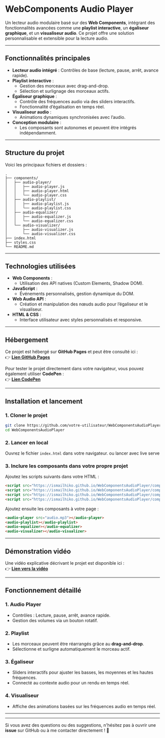 # WebComponents Audio Player

Un lecteur audio modulaire basé sur des **Web Components**, intégrant des fonctionnalités avancées comme une **playlist interactive**, un **égaliseur graphique**, et un **visualiseur audio**. Ce projet offre une solution personnalisable et extensible pour la lecture audio.

---

## Fonctionnalités principales

- **Lecteur audio intégré** : Contrôles de base (lecture, pause, arrêt, avance rapide).
- **Playlist interactive** :
  - Gestion des morceaux avec drag-and-drop.
  - Sélection et surlignage des morceaux actifs.
- **Égaliseur graphique** :
  - Contrôle des fréquences audio via des sliders interactifs.
  - Fonctionnalité d’égalisation en temps réel.
- **Visualiseur audio** :
  - Animations dynamiques synchronisées avec l’audio.
- **Conception modulaire** :
  - Les composants sont autonomes et peuvent être intégrés indépendamment.

---

## Structure du projet

Voici les principaux fichiers et dossiers :

```
.
├── components/
│   ├── audio-player/
│   │   ├── audio-player.js
│   │   ├── audio-player.html
│   │   └── audio-player.css
│   ├── audio-playlist/
│   │   ├── audio-playlist.js
│   │   └── audio-playlist.css
│   ├── audio-equalizer/
│   │   ├── audio-equalizer.js
│   │   └── audio-equalizer.css
│   └── audio-visualizer/
│       ├── audio-visualizer.js
│       └── audio-visualizer.css
├── index.html
├── styles.css
└── README.md
```

---

## Technologies utilisées

- **Web Components** :
  - Utilisation des API natives (Custom Elements, Shadow DOM).
- **JavaScript** :
  - Événements personnalisés, gestion dynamique du DOM.
- **Web Audio API** :
  - Création et manipulation des nœuds audio pour l’égaliseur et le visualiseur.
- **HTML & CSS** :
  - Interface utilisateur avec styles personnalisés et responsive.

---

## Hébergement

Ce projet est hébergé sur **GitHub Pages** et peut être consulté ici :  
👉 **[Lien GitHub Pages](https://ismailhiko.github.io/webComponentLecteurAudio)**

Pour tester le projet directement dans votre navigateur, vous pouvez également utiliser **CodePen** :  
👉 **[Lien CodePen](https://codepen.io/ismailhiko)**

---

## Installation et lancement

### 1. Cloner le projet

```bash
git clone https://github.com/votre-utilisateur/WebComponentsAudioPlayer.git
cd WebComponentsAudioPlayer
```

### 2. Lancer en local

Ouvrez le fichier `index.html` dans votre navigateur.
ou
lancer avec live serve


### 3. Inclure les composants dans votre propre projet

Ajoutez les scripts suivants dans votre HTML :

```html
<script src="https://ismailhiko.github.io/WebComponentsAudioPlayer/components/audio-player/audio-player.js"></script>
<script src="https://ismailhiko.github.io/WebComponentsAudioPlayer/components/audio-playlist/audio-playlist.js"></script>
<script src="https://ismailhiko.github.io/WebComponentsAudioPlayer/components/audio-equalizer/audio-equalizer.js"></script>
<script src="https://ismailhiko.github.io/WebComponentsAudioPlayer/components/audio-visualizer/audio-visualizer.js"></script>
```

Ajoutez ensuite les composants à votre page :

```html
<audio-player src="audio.mp3"></audio-player>
<audio-playlist></audio-playlist>
<audio-equalizer></audio-equalizer>
<audio-visualizer></audio-visualizer>
```

---

## Démonstration vidéo

Une vidéo explicative décrivant le projet est disponible ici :  
👉 **[Lien vers la vidéo](https://votre-lien-youtube-ou-autre-plateforme.com)**

---

## Fonctionnement détaillé

### 1. Audio Player
- Contrôles : Lecture, pause, arrêt, avance rapide.
- Gestion des volumes via un bouton rotatif.

### 2. Playlist
- Les morceaux peuvent être réarrangés grâce au **drag-and-drop**.
- Sélectionne et surligne automatiquement le morceau actif.

### 3. Égaliseur
- Sliders interactifs pour ajuster les basses, les moyennes et les hautes fréquences.
- Connecté au contexte audio pour un rendu en temps réel.

### 4. Visualiseur
- Affiche des animations basées sur les fréquences audio en temps réel.

---




---

Si vous avez des questions ou des suggestions, n'hésitez pas à ouvrir une **issue** sur GitHub ou à me contacter directement ! 🚀

